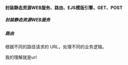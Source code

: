 #### 封装静态资源WEB服务、路由、EJS模版引擎、GET、POST


##### 封装静态资源WEB服务


##### 路由 
根据不同的路径请求的 URL，处理不同的业务逻辑。

我的理解就是url